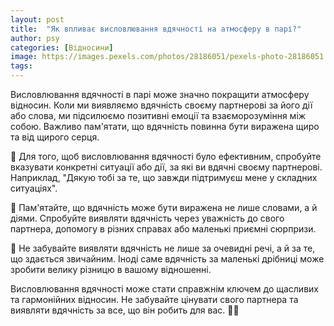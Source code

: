 ```yaml
---
layout: post
title:  "Як впливає висловлювання вдячності на атмосферу в парі?"
author: psy
categories: [Відносини]
image: https://images.pexels.com/photos/28186051/pexels-photo-28186051.jpeg?auto=compress&cs=tinysrgb&fit=crop&h=627&w=1200
tags: 
---
```


Висловлювання вдячності в парі може значно покращити атмосферу відносин. Коли ми виявляємо вдячність своєму партнерові за його дії або слова, ми підсилюємо позитивні емоції та взаєморозуміння між собою. Важливо пам'ятати, що вдячність повинна бути виражена щиро та від щирого серця.

🌟 Для того, щоб висловлювання вдячності було ефективним, спробуйте вказувати конкретні ситуації або дії, за які ви вдячні своєму партнерові. Наприклад, "Дякую тобі за те, що завжди підтримуєш мене у складних ситуаціях".

🌟 Пам'ятайте, що вдячність може бути виражена не лише словами, а й діями. Спробуйте виявляти вдячність через уважність до свого партнера, допомогу в різних справах або маленькі приємні сюрпризи.

🌟 Не забувайте виявляти вдячність не лише за очевидні речі, а й за те, що здається звичайним. Іноді саме вдячність за маленькі дрібниці може зробити велику різницю в вашому відношенні.

Висловлювання вдячності може стати справжнім ключем до щасливих та гармонійних відносин. Не забувайте цінувати свого партнера та виявляти вдячність за все, що він робить для вас. 🌺💖


